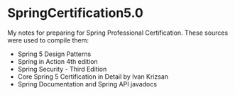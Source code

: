 # SpringCertification5.0
My notes for preparing for Spring Professional Certification.
These sources were used to compile them:
- Spring 5 Design Patterns
- Spring in Action 4th edition
- Spring Security - Third Edition
- Core Spring 5 Certification in Detail by Ivan Krizsan
- Spring Documentation and Spring API javadocs
